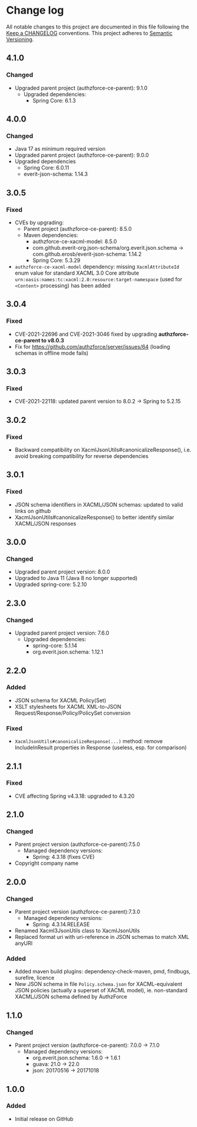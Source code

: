 # Change log
All notable changes to this project are documented in this file following the [Keep a CHANGELOG](http://keepachangelog.com) conventions. This project adheres to [Semantic Versioning](http://semver.org).

## 4.1.0
### Changed
- Upgraded parent project (authzforce-ce-parent): 9.1.0
  - Upgraded dependencies:
    - Spring Core: 6.1.3
 

## 4.0.0
### Changed
- Java 17 as minimum required version
- Upgraded parent project (authzforce-ce-parent): 9.0.0
- Upgraded dependencies
    - Spring Core: 6.0.11
    - everit-json-schema: 1.14.3


## 3.0.5
### Fixed
- CVEs by upgrading:
  - Parent project (authzforce-ce-parent): 8.5.0
  - Maven dependencies:
    - authzforce-ce-xacml-model: 8.5.0 
    - com.github.everit-org.json-schema/org.everit.json.schema -> com.github.erosb/everit-json-schema: 1.14.2
    - Spring Core: 5.3.29
- `authzforce-ce-xacml-model` dependency: missing `XacmlAttributeId` enum value for standard XACML 3.0 Core attribute `urn:oasis:names:tc:xacml:2.0:resource:target-namespace` (used for `<Content>` processing) has been added

## 3.0.4
### Fixed 
- CVE-2021-22696 and CVE-2021-3046 fixed by upgrading **authzforce-ce-parent to v8.0.3**
- Fix for https://github.com/authzforce/server/issues/64 (loading schemas in offline mode fails)


## 3.0.3
### Fixed
- CVE-2021-22118: updated parent version to 8.0.2 -> Spring to 5.2.15


## 3.0.2
### Fixed
- Backward compatibility on XacmlJsonUtils#canonicalizeResponse(), i.e. avoid breaking compatibility for reverse dependencies


## 3.0.1
### Fixed
- JSON schema identifiers in XACML/JSON schemas: updated to valid links on github
- XacmlJsonUtils#canonicalizeResponse() to better identify similar XACML/JSON responses


## 3.0.0
### Changed
- Upgraded parent project version: 8.0.0
- Upgraded to Java 11 (Java 8 no longer supported)
- Upgraded spring-core: 5.2.10


## 2.3.0
### Changed
- Upgraded parent project version: 7.6.0
  - Upgraded dependencies:
  	- spring-core: 5.1.14
  	- org.everit.json.schema: 1.12.1


## 2.2.0
### Added
- JSON schema for XACML Policy(Set)
- XSLT stylesheets for XACML XML-to-JSON Request/Response/Policy/PolicySet conversion

### Fixed
- `XacmlJsonUtils#canonicalizeResponse(...)` method: remove IncludeInResult properties in Response (useless, esp. for comparison)

## 2.1.1
### Fixed
- CVE affecting Spring v4.3.18: upgraded to 4.3.20


## 2.1.0
### Changed
- Parent project version (authzforce-ce-parent):7.5.0
	- Managed dependency versions:
		- Spring: 4.3.18 (fixes CVE)
- Copyright company name


## 2.0.0
### Changed
- Parent project version (authzforce-ce-parent):7.3.0
	- Managed dependency versions:
		- Spring: 4.3.14.RELEASE
- Renamed Xacml3JsonUtils class to XacmlJsonUtils
- Replaced format uri with uri-reference in JSON schemas to match XML anyURI

### Added
- Added maven build plugins: dependency-check-maven, pmd, findbugs, surefire, licence
- New JSON schema in file `Policy.schema.json` for XACML-equivalent JSON policies (actually a superset of XACML model), ie. non-standard XACML/JSON schema defined by AuthzForce


## 1.1.0
### Changed
- Parent project version (authzforce-ce-parent): 7.0.0 -> 7.1.0
	- Managed dependency versions:
		- org.everit.json.schema: 1.6.0 -> 1.6.1
		- guava: 21.0 -> 22.0
		- json: 20170516 -> 20171018


## 1.0.0
### Added
- Initial release on GitHub



